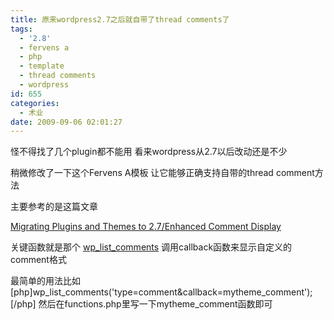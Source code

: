 ```yaml
---
title: 原来wordpress2.7之后就自带了thread comments了
tags:
  - '2.8'
  - fervens a
  - php
  - template
  - thread comments
  - wordpress
id: 655
categories:
  - 术业
date: 2009-09-06 02:01:27
---
```


怪不得找了几个plugin都不能用 看来wordpress从2.7以后改动还是不少

稍微修改了一下这个Fervens A模板 让它能够正确支持自带的thread comment方法

主要参考的是这篇文章

[Migrating Plugins and Themes to 2.7/Enhanced Comment Display](http://codex.wordpress.org/Migrating_Plugins_and_Themes_to_2.7/Enhanced_Comment_Display)

关键函数就是那个 [wp_list_comments](http://codex.wordpress.org/Template_Tags/wp_list_comments) 调用callback函数来显示自定义的comment格式

最简单的用法比如
[php]wp_list_comments('type=comment&amp;callback=mytheme_comment');[/php]
然后在functions.php里写一下mytheme_comment函数即可